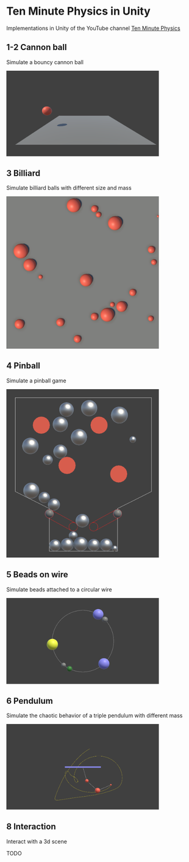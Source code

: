 # Ten Minute Physics in Unity

Implementations in Unity of the YouTube channel [Ten Minute Physics](https://www.youtube.com/channel/UCTG_vrRdKYfrpqCv_WV4eyA)


## 1-2 Cannon ball

Simulate a bouncy cannon ball

<img src="/_media/01-bouncy-ball.png" width="400">

## 3 Billiard

Simulate billiard balls with different size and mass

<img src="/_media/03-billiard.png" width="400">


## 4 Pinball

Simulate a pinball game

<img src="/_media/04-pinball.png" width="400">


## 5 Beads on wire

Simulate beads attached to a circular wire

<img src="/_media/05-beads-on-wire.png" width="400">


## 6 Pendulum

Simulate the chaotic behavior of a triple pendulum with different mass 

<img src="/_media/06-triple-pendulum.png" width="400">


## 8 Interaction

Interact with a 3d scene

TODO